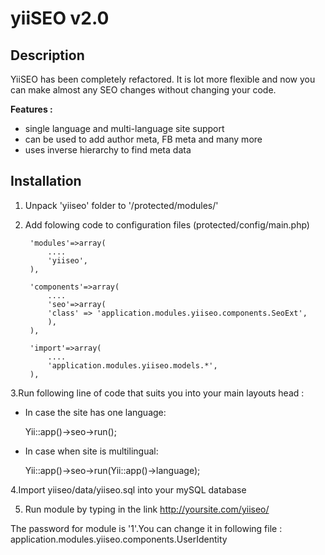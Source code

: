 yiiSEO v2.0
====================

Description
---------------------

YiiSEO has been completely refactored. It is lot more flexible and now you can make almost any SEO changes without
changing your code.

__Features :__

- single language and multi-language site support
- can be used to add author meta, FB meta and many more
- uses inverse hierarchy to find meta data

Installation
---------------------

1. Unpack 'yiiseo' folder to '/protected/modules/'
2. Add folowing code to configuration files (protected/config/main.php)

        'modules'=>array(
        	....
        	'yiiseo',
        ),
        
        'components'=>array(
        	....
        	'seo'=>array(
        	'class' => 'application.modules.yiiseo.components.SeoExt',
        	),
        ),
        
        'import'=>array(
        	....
        	'application.modules.yiiseo.models.*',
        ),
	
3.Run following line of code that suits you into your main layouts head :

- In case the site has one language:
	
	Yii::app()->seo->run();

- In case when site is multilingual:
        
	Yii::app()->seo->run(Yii::app()->language);

4.Import yiiseo/data/yiiseo.sql into your mySQL database

5. Run module by typing in the link http://yoursite.com/yiiseo/

The password for module is '1'.You can change it in following file :
    application.modules.yiiseo.components.UserIdentity


    
